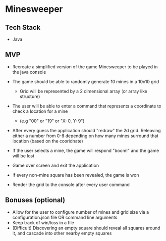 # Minesweeper

## Tech Stack
- Java
## MVP

- Recreate a simplified version of the game Minesweeper to be played in the java console
- The game should be able to randomly generate 10 mines in a 10x10 grid

    - Grid will be represented by a 2 dimensional array (or array like structure)

- The user will be able to enter a command that represents a coordinate to check a location for a mine

    - (e.g "00" or "19" or "X: 0, Y: 9")

- After every guess the application should "redraw" the 2d grid. Releaving either a number from 0-8 depending on how many mines surround that location (based on the cooridnate)
- If the user selects a mine, the game will respond "boom!" and the game will be lost
- Game over screen and exit the application

- If every non-mine square has been revealed, the game is won
- Render the grid to the console after every user command

## Bonuses (optional)

- Allow for the user to configure number of mines and grid size via a configuration.json file OR command line arguments
- Keep track of win/loss in a file
- (Difficult) Discovering an empty square should reveal all squares around it, and cascade into other nearby empty squares
